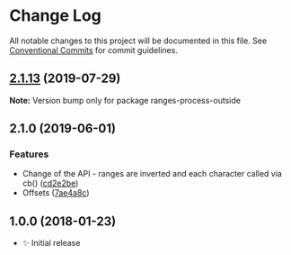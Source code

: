 # Change Log

All notable changes to this project will be documented in this file.
See [Conventional Commits](https://conventionalcommits.org) for commit guidelines.

## [2.1.13](https://gitlab.com/codsen/codsen/compare/ranges-process-outside@2.1.12...ranges-process-outside@2.1.13) (2019-07-29)

**Note:** Version bump only for package ranges-process-outside





## 2.1.0 (2019-06-01)

### Features

- Change of the API - ranges are inverted and each character called via cb() ([cd2e2be](https://gitlab.com/codsen/codsen/commit/cd2e2be))
- Offsets ([7ae4a8c](https://gitlab.com/codsen/codsen/commit/7ae4a8c))

## 1.0.0 (2018-01-23)

- ✨ Initial release
